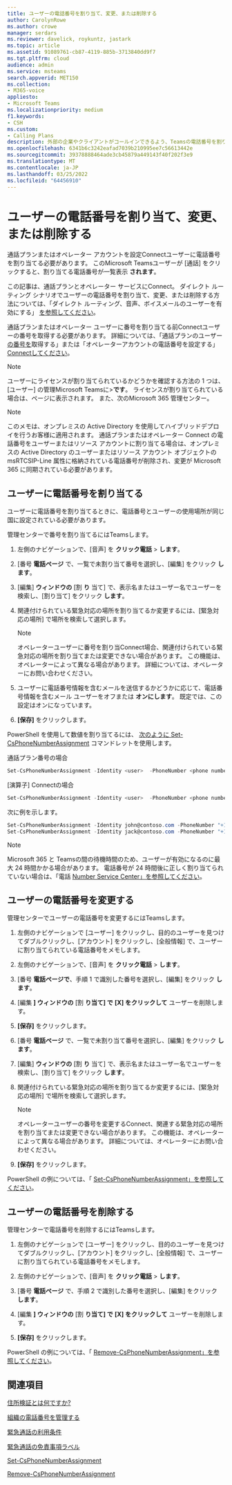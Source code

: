 ```yaml
---
title: ユーザーの電話番号を割り当て、変更、または削除する
author: CarolynRowe
ms.author: crowe
manager: serdars
ms.reviewer: davelick, roykuntz, jastark
ms.topic: article
ms.assetid: 91089761-cb87-4119-885b-3713840dd9f7
ms.tgt.pltfrm: cloud
audience: admin
ms.service: msteams
search.appverid: MET150
ms.collection:
- M365-voice
appliesto:
- Microsoft Teams
ms.localizationpriority: medium
f1.keywords:
- CSH
ms.custom:
- Calling Plans
description: 外部の企業やクライアントがコールインできるよう、Teamsの電話番号を割り当て、変更、または削除する方法について学習します。
ms.openlocfilehash: 6341b6c3242eafad7039b210995ee7c56613442e
ms.sourcegitcommit: 39378888464ade3cb45879a449143f40f202f3e9
ms.translationtype: MT
ms.contentlocale: ja-JP
ms.lasthandoff: 03/25/2022
ms.locfileid: "64456910"
---
```

# <a name="assign-change-or-remove-a-phone-number-for-a-user"></a>ユーザーの電話番号を割り当て、変更、または削除する

通話プランまたはオペレーター アカウントを設定Connectユーザーに電話番号を割り当てる必要があります。 このMicrosoft Teamsユーザーが [通話] をクリックすると、割り当てる電話番号が一覧表示 **されます**。 

この記事は、通話プランとオペレーター サービスにConnect。 ダイレクト ルーティング シナリオでユーザーの電話番号を割り当て、変更、または削除する方法については、「ダイレクト ルーティング、音声、ボイスメールのユーザーを有効にする」 [を参照してください](./direct-routing-enable-users.md)。

通話プランまたはオペレーター ユーザーに番号を割り当てる前Connectユーザーの番号を取得する必要があります。 詳細については、「通話プランのユーザー[の番号を](getting-phone-numbers-for-your-users.md)取得する」または「オペレーターアカウントの電話番号を設定する」[Connectしてください](operator-connect-configure.md#set-up-phone-numbers)。

  
> [!NOTE]
> ユーザーにライセンスが割り当てられているかどうかを確認する方法の 1 つは、[ユーザー] の管理Microsoft Teamsに>**です**。 ライセンスが割り当てられている場合は、ページに表示されます。  また、次のMicrosoft 365 管理センター。

> [!NOTE]
> このメモは、オンプレミスの Active Directory を使用してハイブリッドデプロイを行うお客様に適用されます。 通話プランまたはオペレーター Connect の電話番号をユーザーまたはリソース アカウントに割り当てる場合は、オンプレミスの Active Directory のユーザーまたはリソース アカウント オブジェクトの msRTCSIP-Line 属性に格納されている電話番号が削除され、変更が Microsoft 365 に同期されている必要があります。
  
## <a name="assign-a-phone-number-to-a-user"></a>ユーザーに電話番号を割り当てる

ユーザーに電話番号を割り当てるときに、電話番号とユーザーの使用場所が同じ国に設定されている必要があります。

管理センターで番号を割り当てるにはTeamsします。
    
1. 左側のナビゲーションで、[音声] を **クリック電話** > **します**。

2. [番号 **電話ページ** で、一覧で未割り当て番号を選択し、[編集] をクリック **します**。  

3. [編集] **ウィンドウの** [割 **り** 当て] で、表示名またはユーザー名でユーザーを検索し、[割り当て] をクリック **します**。

4. 関連付けられている緊急対応の場所を割り当てるか変更するには、[緊急対応の場所] で場所を検索して選択します。

   > [!NOTE]
   > オペレーターユーザーに番号を割り当Connect場合、関連付けられている緊急対応の場所を割り当てまたは変更できない場合があります。 この機能は、オペレーターによって異なる場合があります。 詳細については、オペレーターにお問い合わせください。

5. ユーザーに電話番号情報を含むメールを送信するかどうかに応じて、電話番号情報を含むメール ユーザーをオフまたは **オンにします**。 既定では、この設定はオンになっています。 

6. **[保存]** をクリックします。

PowerShell を使用して数値を割り当てるには、 [次のように Set-CsPhoneNumberAssignment](/powershell/module/teams/set-csphonenumberassignment) コマンドレットを使用します。

通話プラン番号の場合
```PowerShell
Set-CsPhoneNumberAssignment -Identity <user>  -PhoneNumber <phone number> -PhoneNumberType CallingPlan
```

[演算子] Connectの場合
```PowerShell
Set-CsPhoneNumberAssignment -Identity <user>  -PhoneNumber <phone number> -PhoneNumberType OperatorConnect
```

次に例を示します。

```PowerShell
Set-CsPhoneNumberAssignment -Identity john@contoso.com -PhoneNumber "+14255550101" -PhoneNumberType CallingPlan
Set-CsPhoneNumberAssignment -Identity jack@contoso.com -PhoneNumber "+14255550102" -PhoneNumberType OperatorConnect
```

> [!NOTE]
> Microsoft 365 と Teamsの間の待機時間のため、ユーザーが有効になるのに最大 24 時間かかる場合があります。 電話番号が 24 時間後に正しく割り当てられていない場合は、「電話 [Number Service Center」を参照してください](https://pstnsd.powerappsportals.com/)。 

  
## <a name="change-a-phone-number-for-a-user"></a>ユーザーの電話番号を変更する

管理センターでユーザーの電話番号を変更するにはTeamsします。
    
1. 左側のナビゲーションで [ユーザー] をクリックし、目的のユーザーを見つけてダブルクリックし、[アカウント] をクリックし、[全般情報] で、ユーザーに割り当てられている電話番号をメモします。

2. 左側のナビゲーションで、[音声] を **クリック電話** > **します**。

3. [番号 **電話ページで**、手順 1 で識別した番号を選択し、[編集] をクリック **します**。  

4. [編集 **] ウィンドウの** [割 **り当て] で** **[X] をクリックして** ユーザーを削除します。

5. **[保存]** をクリックします。

6. [番号 **電話ページ** で、一覧で未割り当て番号を選択し、[編集] をクリック **します**。  

7. [編集] **ウィンドウの** [割 **り** 当て] で、表示名またはユーザー名でユーザーを検索し、[割り当て] をクリック **します**。

8. 関連付けられている緊急対応の場所を割り当てるか変更するには、[緊急対応の場所] で場所を検索して選択します。

      > [!NOTE]
      > オペレーターユーザーの番号を変更するConnect、関連する緊急対応の場所を割り当てまたは変更できない場合があります。 この機能は、オペレーターによって異なる場合があります。 詳細については、オペレーターにお問い合わせください。

9. **[保存]** をクリックします。

PowerShell の例については、「 [Set-CsPhoneNumberAssignment」を参照してください](/powershell/module/teams/set-csphonenumberassignment)。

## <a name="remove-a-phone-number-from-a-user"></a>ユーザーの電話番号を削除する

管理センターで電話番号を削除するにはTeamsします。

1. 左側のナビゲーションで [ユーザー] をクリックし、目的のユーザーを見つけてダブルクリックし、[アカウント] をクリックし、[全般情報] で、ユーザーに割り当てられている電話番号をメモします。

2. 左側のナビゲーションで、[音声] を **クリック電話** > **します**。

3. [番号 **電話ページ** で、手順 2 で識別した番号を選択し、[編集] をクリック **します**。  

4. [編集 **] ウィンドウの** [割 **り当て] で** **[X] をクリックして** ユーザーを削除します。

5. **[保存]** をクリックします。

PowerShell の例については、「 [Remove-CsPhoneNumberAssignment」を参照してください](/powershell/module/teams/remove-csphonenumberassignment)。

## <a name="related-topics"></a>関連項目

[住所検証とは何ですか?](/skypeforbusiness/what-are-calling-plans-in-office-365/what-is-address-validation)

[組織の電話番号を管理する](/microsoftteams/manage-phone-numbers-for-your-organization)

[緊急通話の利用条件](./emergency-calling-terms-and-conditions.md)

[緊急通話の免責事項ラベル](https://github.com/MicrosoftDocs/OfficeDocs-SkypeForBusiness/blob/live/Teams/downloads/emergency-calling/emergency-calling-label-(en-us)-(v.1.0).zip?raw=true)

[Set-CsPhoneNumberAssignment](/powershell/module/teams/set-csphonenumberassignment)

[Remove-CsPhoneNumberAssignment](/powershell/module/teams/remove-csphonenumberassignment)

